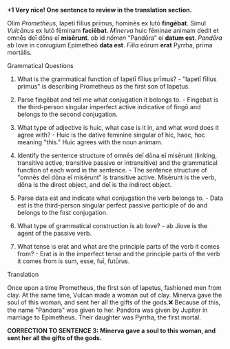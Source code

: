**+1 Very nice!  One sentence to review in the translation section.**


Olim *Prometheus*, Iapetī fīlius prīmus, hominēs ex lutō **fingēbat**. Simul *Vulcānus* ex lutō fēminam **faciēbat**. *Minerva* huic fēminae animam dedit et omnēs deī dōna eī **misērunt**. ob id *nōmen* “Pandōra” ei **datum est**. *Pandōra* ab Iove in coniugium Epimetheō **data est**. *Fīlia* eōrum **erat** Pyrrha, prīma mortālis.


Grammatical Questions

1. What is the grammatical function of Iapetī fīlius prīmus? - "Iapetī fīlius prīmus" is describing Prometheus as the first son of Iapetus.

2. Parse fingēbat and tell me what conjugation it belongs to. - Fingebat is the third-person singular imperfect active indicative of fingō and belongs to the second conjugation.

3. What type of adjective is huic, what case is it in, and what word does it agree with? - Huic is the dative feminine singular of hic, haec, hoc meaning "this." Huic agrees with the noun animam.

4. Identify the sentence structure of omnēs deī dōna eī misērunt (linking, transitive active, transitive passive or intransitive) and the grammatical function of each word in the sentence. - The sentence structure of "omnēs deī dōna eī misērunt" is transitive active. Misērunt is the verb, dōna is the direct object, and deī is the indirect object.

5. Parse data est and indicate what conjugation the verb belongs to. - Data est is the third-person singular perfect passive participle of do and belongs to the first conjugation.

6. What type of grammatical construction is ab Iove? - ab Jiove is the agent of the passive verb.

7. What tense is erat and what are the principle parts of the verb it comes from? - Erat is in the imperfect tense and the principle parts of the verb it comes from is sum, esse, fuī, futūrus.

Translation

Once upon a time Prometheus, the first son of Iapetus, fashioned men from clay. At the same time, Vulcan made a woman out of clay. Minerva gave the soul of this woman, and sent her all the gifts of the gods.❌ Because of this, the name "Pandora" was given to her. Pandora was given by Jupiter in marriage to Epimetheus. Their daughter was Pyrrha, the first mortal.

**CORRECTION TO SENTENCE 3: Minerva gave a soul to this woman, and sent her all the gifts of the gods.**


